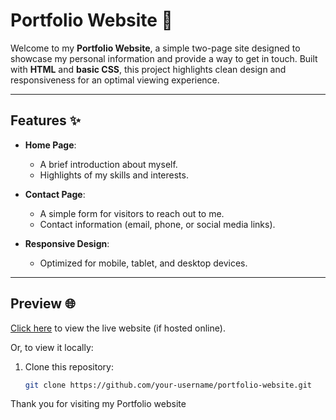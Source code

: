 # Portfolio Website 🌟  

Welcome to my **Portfolio Website**, a simple two-page site designed to showcase my personal information and provide a way to get in touch. Built with **HTML** and **basic CSS**, this project highlights clean design and responsiveness for an optimal viewing experience.

---

## Features ✨  
- **Home Page**:  
  - A brief introduction about myself.  
  - Highlights of my skills and interests.  

- **Contact Page**:  
  - A simple form for visitors to reach out to me.  
  - Contact information (email, phone, or social media links).  

- **Responsive Design**:  
  - Optimized for mobile, tablet, and desktop devices.  

---

## Preview 🌐  
[Click here](#) to view the live website (if hosted online).  

Or, to view it locally:  
1. Clone this repository:  
   ```bash  
   git clone https://github.com/your-username/portfolio-website.git  

Thank you for visiting my Portfolio website
